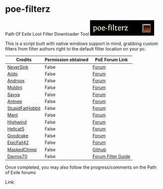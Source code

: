 # poe-filterz
Path Of Exile Loot Filter Downloader Tool ![Logo](https://github.com/HKPrice/poe-filterz/blob/master/images/logo.jpg)

This is a script built with native windows support in mind, grabbing custom filters from filter authors right to the default filter location on your pc.







Credits | Permission obtained | PoE Forum Link
--- | --- | ---
[NeverSink](https://github.com/NeverSinkDev) | False |  [Forum](https://www.pathofexile.com/forum/view-thread/1246208)
[Ajido](reddit.com/user/Ajido/) | False | [Forum](https://www.pathofexile.com/forum/view-thread/1332504)
[Androox](https://www.pathofexile.com/account/view-profile/Andr00x) | False | [Forum](https://www.pathofexile.com/forum/view-thread/2089969)
[Muldini](https://www.pathofexile.com/account/view-profile/Muldini) | False | [Forum](https://www.pathofexile.com/forum/view-thread/1259059)
[Sayya](https://www.pathofexile.com/account/view-profile/SayyadinaAtreides) | False | [Forum](https://www.pathofexile.com/forum/view-thread/1260712)
[Antnee](https://gist.githubusercontent.com/Antnee83/) | False | [Forum](http://www.pathofexile.com/forum/view-thread/1245785/page/1)
[StupidFatHobbit](https://www.pathofexile.com/account/view-profile/StupidFatHobbit) | False | [Forum](https://www.pathofexile.com/forum/view-thread/1595976)
[Ment](https://github.com/ment2008/)|False| [Forum](https://www.pathofexile.com/forum/view-thread/1243499)
[Highwind](https://www.pathofexile.com/account/view-profile/ffhighwind) | False | [Forum](https://www.pathofexile.com/forum/view-thread/1490867)
[Hellcat5](https://github.com/hellcat5/) | False | [Forum](https://www.pathofexile.com/forum/view-thread/1333215)
[Goodcake](https://www.pathofexile.com/account/view-profile/goodcake)| False | [Forum](https://www.pathofexile.com/forum/view-thread/1304929)
[EpicFail42](https://www.pathofexile.com/account/view-profile/EpicFail42) | False | [Forum](https://www.pathofexile.com/forum/view-thread/1296898)
[MaskedChimp](https://www.pathofexile.com/account/view-profile/MaskedChimp) |False| [Github](https://github.com/MaskedChimp/LootFilter/releases)
[Davros70](https://www.pathofexile.com/account/view-profile/davros70) | False | [Forum Filter Guide](https://www.pathofexile.com/forum/view-thread/1260664)


Once completed, you may also follow the progress/comments on the Path of Exile forums

Link:

